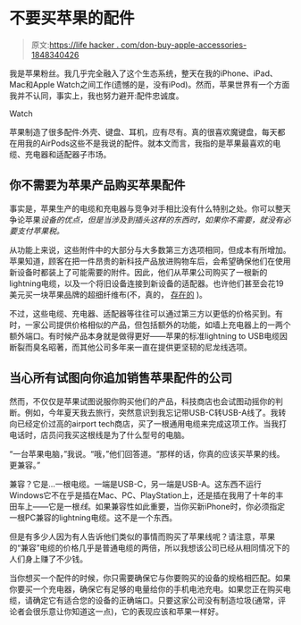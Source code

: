 # 不要买苹果的配件

> 原文:[https://life hacker . com/don-buy-apple-accessories-1848340426](https://lifehacker.com/dont-buy-apples-accessories-1848340426)

我是苹果粉丝。我几乎完全融入了这个生态系统，整天在我的iPhone、iPad、Mac和Apple Watch之间工作(遗憾的是，没有iPod)。然而，苹果世界有一个方面我并不认同，事实上，我也努力避开:配件忠诚度。

Watch

苹果制造了很多配件:外壳、键盘、耳机，应有尽有。真的很喜欢魔键盘，每天都在用我的AirPods这些不是我说的配件。就本文而言，我指的是苹果最喜欢的电缆、充电器和适配器子市场。

## 你不需要为苹果产品购买苹果配件

事实是，苹果生产的电缆和充电器与竞争对手相比没有什么特别之处。你可以整天争论苹果*设备的优点，但是当涉及到插头这样的东西时，如果你不需要，就没有必要支付苹果税。*

从功能上来说，这些附件中的大部分与大多数第三方选项相同，但成本有所增加。苹果知道，顾客在把一件昂贵的新科技产品放进购物车后，会希望确保他们在使用新设备时都装上了可能需要的附件。因此，他们从苹果公司购买了一根新的lightning电缆，以及一个将旧设备连接到新设备的适配器。也许他们甚至会花19美元买一块苹果品牌的超细纤维布(不，真的， [存在的](https://www.apple.com/shop/product/MM6F3AM/A/polishing-cloth) )。

不过，这些电缆、充电器、适配器等往往可以通过第三方以更低的价格买到。有时，一家公司提供价格相似的产品，但包括额外的功能，如墙上充电器上的一两个额外端口。有时候产品本身就是做得更好——苹果的标准lightning to USB电缆因断裂而臭名昭著，而其他公司多年来一直在提供更坚韧的尼龙线选项。

## 当心所有试图向你追加销售苹果配件的公司

然而，不仅仅是苹果试图说服你购买他们的产品，科技商店也会试图动摇你的判断。例如，今年夏天我去旅行，突然意识到我忘记带USB-C转USB-A线了。我转向已经定价过高的airport tech商店，买了一根通用电缆来完成这项工作。当我打电话时，店员问我买这根线是为了什么型号的电脑。

“一台苹果电脑，”我说。“哦，”他们回答道。“那样的话，你真的应该买苹果的线。更兼容。”

兼容？它是...一根电缆。一端是USB-C，另一端是USB-A。这东西不运行Windows它不在乎是插在Mac、PC、PlayStation上，还是插在我用了十年的丰田车上——它是一根*线*。如果兼容性如此重要，当你买新iPhone时，你必须指定一根PC兼容的lightning电缆。这不是一个东西。

但是有多少人因为有人告诉他们类似的事情而购买了苹果线呢？请注意，苹果的“兼容”电缆的价格几乎是普通电缆的两倍，所以我想该公司已经从相同情况下的人们身上赚了不少钱。

当你想买一个配件的时候，你只需要确保它与你要购买的设备的规格相匹配。如果你要买一个充电器，确保它有足够的电量给你的手机电池充电。如果您正在购买电缆，请确定它有适合您的设备的正确端口。只要这家公司没有制造垃圾(通常，评论者会很乐意让你知道这一点)，它的表现应该和苹果一样好。